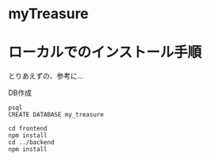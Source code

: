 # myTreasure

# ローカルでのインストール手順
 とりあえずの、参考に…

DB作成
```
psql
CREATE DATABASE my_treasure

```

```
cd frontend
npm install
cd ../backend
npm install
```


